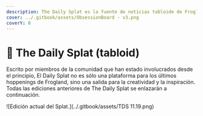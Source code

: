 ```yaml
---
description: The Daily Splat es la fuente de noticias tabloide de Frogland sensacionalista.
cover: ../.gitbook/assets/ObsessionBoard - v3.png
coverY: 0
---
```


# 📰 The Daily Splat (tabloid)

Escrito por miembros de la comunidad que han estado involucrados desde el principio, El Daily Splat no es sólo una plataforma para los últimos hoppenings de Frogland, sino una salida para la creatividad y la inspiración. Todas las ediciones anteriores de The Daily Splat se enlazarán a continuación.&#x20;

![Edición actual del Splat.](../.gitbook/assets/TDS 11.19.png)
